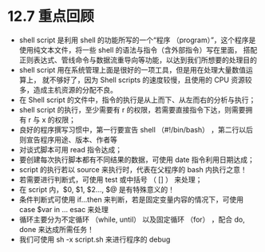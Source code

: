 # 12.7 重点回顾

-   shell script 是利用 shell 的功能所写的一个“程序 （program）”，这个程序是使用纯文本文件，将一些 shell 的语法与指令（含外部指令）写在里面， 搭配正则表达式、管线命令与数据流重导向等功能，以达到我们所想要的处理目的
-   shell script 用在系统管理上面是很好的一项工具，但是用在处理大量数值运算上， 就不够好了，因为 Shell scripts 的速度较慢，且使用的 CPU 资源较多，造成主机资源的分配不良。
-   在 Shell script 的文件中，指令的执行是从上而下、从左而右的分析与执行；
-   shell script 的执行，至少需要有 r 的权限，若需要直接指令下达，则需要拥有 r 与 x 的权限；
-   良好的程序撰写习惯中，第一行要宣告 shell （#!/bin/bash） ，第二行以后则宣告程序用途、版本、作者等
-   对谈式脚本可用 read 指令达成；
-   要创建每次执行脚本都有不同结果的数据，可使用 date 指令利用日期达成；
-   script 的执行若以 source 来执行时，代表在父程序的 bash 内执行之意！
-   若需要进行判断式，可使用 test 或中括号 （ \[\] ） 来处理；
-   在 script 内，\$0, \$1, \$2..., \$@ 是有特殊意义的！
-   条件判断式可使用 if...then 来判断，若是固定变量内容的情况下，可使用 case \$var in ... esac 来处理
-   循环主要分为不定循环 （while, until） 以及固定循环 （for） ，配合 do, done 来达成所需任务！
-   我们可使用 sh -x script.sh 来进行程序的 debug